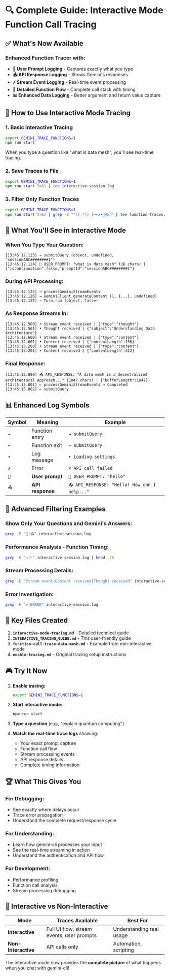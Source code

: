 # 🔍 Complete Guide: Interactive Mode Function Call Tracing

## ✅ What's Now Available

### Enhanced Function Tracer with:
- **🎯 User Prompt Logging** - Captures exactly what you type
- **📤 API Response Logging** - Shows Gemini's responses
- **⚡ Stream Event Logging** - Real-time event processing
- **🔧 Detailed Function Flow** - Complete call stack with timing
- **📊 Enhanced Data Logging** - Better argument and return value capture

## 🚀 How to Use Interactive Mode Tracing

### 1. **Basic Interactive Tracing**
```bash
export GEMINI_TRACE_FUNCTIONS=1
npm run start
```

When you type a question like "what is data mesh", you'll see real-time tracing.

### 2. **Save Traces to File**
```bash
export GEMINI_TRACE_FUNCTIONS=1
npm run start 2>&1 | tee interactive-session.log
```

### 3. **Filter Only Function Traces**
```bash
export GEMINI_TRACE_FUNCTIONS=1
npm run start 2>&1 | grep -E "^\[.*\] [→←✗•🎯📤]" | tee function-traces.log
```

## 🎯 What You'll See in Interactive Mode

### **When You Type Your Question:**
```
[13:45:12.123] → submitQuery (object, undefined, "sessionABC########1")
[13:45:12.124] 🎯 USER_PROMPT: "what is data mesh" (16 chars) | {"isContinuation":false,"promptId":"sessionABC########1"}
```

### **During API Processing:**
```
[13:45:12.125] → processGeminiStreamEvents
[13:45:12.126] → GeminiClient.generateContent (1, {...}, undefined)
[13:45:12.127] → Turn.run (object, false)
```

### **As Response Streams In:**
```
[13:45:12.500] • Stream event received | {"type":"thought"}
[13:45:12.501] • Thought received | {"subject":"Understanding Data Architecture"}
[13:45:12.600] • Stream event received | {"type":"content"}
[13:45:12.601] • Content received | {"contentLength":156}
[13:45:13.200] • Stream event received | {"type":"content"}
[13:45:13.201] • Content received | {"contentLength":312}
```

### **Final Response:**
```
[13:45:15.800] 📤 API_RESPONSE: "A data mesh is a decentralized architectural approach..." (1847 chars) | {"bufferLength":1847}
[13:45:15.801] ← processGeminiStreamEvents → Completed
[13:45:15.802] ← submitQuery
```

## 📊 Enhanced Log Symbols

| Symbol | Meaning | Example |
|--------|---------|---------|
| `→` | Function entry | `→ submitQuery` |
| `←` | Function exit | `← submitQuery` |
| `•` | Log message | `• Loading settings` |
| `✗` | Error | `✗ API call failed` |
| `🎯` | **User prompt** | `🎯 USER_PROMPT: "hello"` |
| `📤` | **API response** | `📤 API_RESPONSE: "Hello! How can I help..."` |

## 🔧 Advanced Filtering Examples

### **Show Only Your Questions and Gemini's Answers:**
```bash
grep -E "🎯|📤" interactive-session.log
```

### **Performance Analysis - Function Timing:**
```bash
grep -E "→|←" interactive-session.log | head -20
```

### **Stream Processing Details:**
```bash
grep -E "Stream event|Content received|Thought received" interactive-session.log
```

### **Error Investigation:**
```bash
grep -E "✗|ERROR" interactive-session.log
```

## 📁 Key Files Created

1. **`interactive-mode-tracing.md`** - Detailed technical guide
2. **`INTERACTIVE_TRACING_GUIDE.md`** - This user-friendly guide  
3. **`function-call-trace-data-mesh.md`** - Example from non-interactive mode
4. **`enable-tracing.md`** - Original tracing setup instructions

## 🎮 Try It Now

1. **Enable tracing:**
   ```bash
   export GEMINI_TRACE_FUNCTIONS=1
   ```

2. **Start interactive mode:**
   ```bash
   npm run start
   ```

3. **Type a question** (e.g., "explain quantum computing")

4. **Watch the real-time trace logs** showing:
   - Your exact prompt capture
   - Function call flow  
   - Stream processing events
   - API response details
   - Complete timing information

## 🏆 What This Gives You

### **For Debugging:**
- See exactly where delays occur
- Trace error propagation
- Understand the complete request/response cycle

### **For Understanding:**
- Learn how gemini-cli processes your input
- See the real-time streaming in action
- Understand the authentication and API flow

### **For Development:**
- Performance profiling
- Function call analysis
- Stream processing debugging

## 🔄 Interactive vs Non-Interactive

| Mode | Traces Available | Best For |
|------|------------------|----------|
| **Interactive** | Full UI flow, stream events, user prompts | Understanding real usage |
| **Non-Interactive** | API calls only | Automation, scripting |

The interactive mode now provides the **complete picture** of what happens when you chat with gemini-cli!